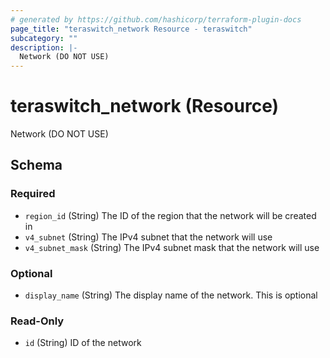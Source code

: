 ```yaml
---
# generated by https://github.com/hashicorp/terraform-plugin-docs
page_title: "teraswitch_network Resource - teraswitch"
subcategory: ""
description: |-
  Network (DO NOT USE)
---
```


# teraswitch_network (Resource)

Network (DO NOT USE)



<!-- schema generated by tfplugindocs -->
## Schema

### Required

- `region_id` (String) The ID of the region that the network will be created in
- `v4_subnet` (String) The IPv4 subnet that the network will use
- `v4_subnet_mask` (String) The IPv4 subnet mask that the network will use

### Optional

- `display_name` (String) The display name of the network. This is optional

### Read-Only

- `id` (String) ID of the network
